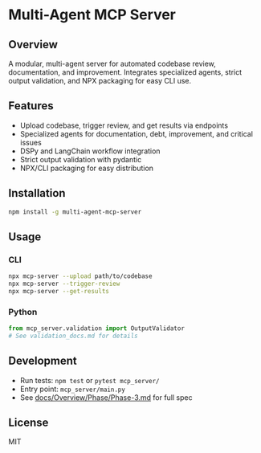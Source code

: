 # Multi-Agent MCP Server

## Overview
A modular, multi-agent server for automated codebase review, documentation, and improvement. Integrates specialized agents, strict output validation, and NPX packaging for easy CLI use.

## Features
- Upload codebase, trigger review, and get results via endpoints
- Specialized agents for documentation, debt, improvement, and critical issues
- DSPy and LangChain workflow integration
- Strict output validation with pydantic
- NPX/CLI packaging for easy distribution

## Installation
```bash
npm install -g multi-agent-mcp-server
```

## Usage
### CLI
```bash
npx mcp-server --upload path/to/codebase
npx mcp-server --trigger-review
npx mcp-server --get-results
```

### Python
```python
from mcp_server.validation import OutputValidator
# See validation_docs.md for details
```

## Development
- Run tests: `npm test` or `pytest mcp_server/`
- Entry point: `mcp_server/main.py`
- See [docs/Overview/Phase/Phase-3.md](docs/Overview/Phase/Phase-3.md) for full spec

## License
MIT
